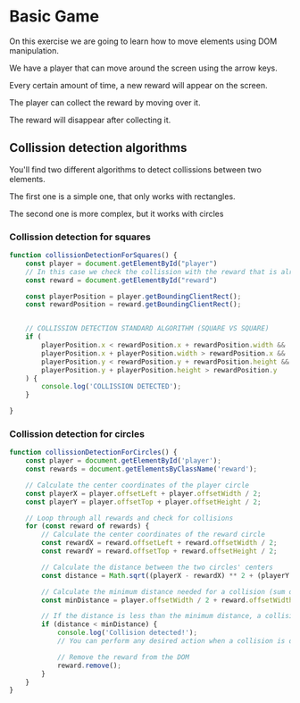 # Basic Game

On this exercise we are going to learn how to move elements using DOM manipulation.

We have a player that can move around the screen using the arrow keys.

Every certain amount of time, a new reward will appear on the screen.

The player can collect the reward by moving over it.

The reward will disappear after collecting it.

## Collission detection algorithms

You'll find two different algorithms to detect collissions between two elements.

The first one is a simple one, that only works with rectangles.

The second one is more complex, but it works with circles

### Collission detection for squares

```javascript
function collissionDetectionForSquares() {
    const player = document.getElementById("player")
    // In this case we check the collission with the reward that is already on the page
    const reward = document.getElementById("reward")

    const playerPosition = player.getBoundingClientRect();
    const rewardPosition = reward.getBoundingClientRect();


    // COLLISSION DETECTION STANDARD ALGORITHM (SQUARE VS SQUARE)
    if (
        playerPosition.x < rewardPosition.x + rewardPosition.width &&
        playerPosition.x + playerPosition.width > rewardPosition.x &&
        playerPosition.y < rewardPosition.y + rewardPosition.height &&
        playerPosition.y + playerPosition.height > rewardPosition.y
    ) {
        console.log('COLLISSION DETECTED');
    }

}
```


### Collission detection for circles

```javascript
function collissionDetectionForCircles() {
    const player = document.getElementById('player');
    const rewards = document.getElementsByClassName('reward');

    // Calculate the center coordinates of the player circle
    const playerX = player.offsetLeft + player.offsetWidth / 2;
    const playerY = player.offsetTop + player.offsetHeight / 2;

    // Loop through all rewards and check for collisions
    for (const reward of rewards) {
        // Calculate the center coordinates of the reward circle
        const rewardX = reward.offsetLeft + reward.offsetWidth / 2;
        const rewardY = reward.offsetTop + reward.offsetHeight / 2;

        // Calculate the distance between the two circles' centers
        const distance = Math.sqrt((playerX - rewardX) ** 2 + (playerY - rewardY) ** 2);

        // Calculate the minimum distance needed for a collision (sum of the radii)
        const minDistance = player.offsetWidth / 2 + reward.offsetWidth / 2;

        // If the distance is less than the minimum distance, a collision is detected
        if (distance < minDistance) {
            console.log('Collision detected!');
            // You can perform any desired action when a collision is detected here

            // Remove the reward from the DOM
            reward.remove();
        }
    }
}
```
